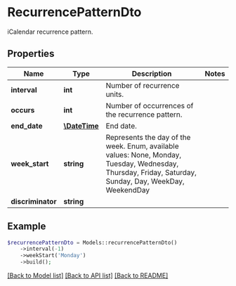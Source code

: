 # RecurrencePatternDto

iCalendar recurrence pattern.

## Properties
Name | Type | Description | Notes
---- | ---- | ----------- | -----
**interval** | **int** | Number of recurrence units. | 
**occurs** | **int** | Number of occurrences of the recurrence pattern. | 
**end_date** | [**\DateTime**](\DateTime.md) | End date. | 
**week_start** | **string** | Represents the day of the week. Enum, available values: None, Monday, Tuesday, Wednesday, Thursday, Friday, Saturday, Sunday, Day, WeekDay, WeekendDay | 
**discriminator** | **string** |  | 



## Example
```php
$recurrencePatternDto = Models::recurrencePatternDto()
    ->interval(-1)
    ->weekStart('Monday')
    ->build();
```


[[Back to Model list]](README.md#documentation-for-models) [[Back to API list]](README.md#documentation-for-api-endpoints) [[Back to README]](README.md)

